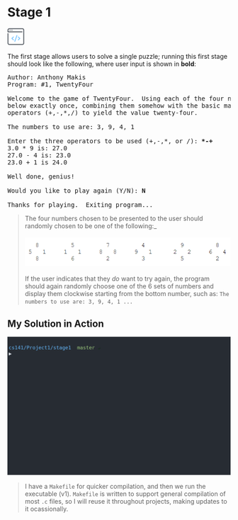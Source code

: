 # Stage 1

[<img src="./seeCode.png" width="38"/>](https://github.com/TonyMakis/cs-academia/tree/master/cs141/Projects/Project1/Stage1)

The first stage allows users to solve a single puzzle;
running this first stage should look like the following, where user input is shown in **bold**:

<pre>
Author: Anthony Makis
Program: #1, TwentyFour

Welcome to the game of TwentyFour.  Using each of the four numbers shown
below exactly once, combining them somehow with the basic mathematical
operators (+,-,*,/) to yield the value twenty-four.  

The numbers to use are: 3, 9, 4, 1  

Enter the three operators to be used (+,-,*, or /): <b>*-+</b>
3.0 * 9 is: 27.0
27.0 - 4 is: 23.0
23.0 + 1 is 24.0

Well done, genius!

Would you like to play again (Y/N): <b>N</b>

Thanks for playing.  Exiting program...
</pre>

>The four numbers chosen to be presented to the user should randomly chosen to be one of the following:_<br><br>
![Number Arrangement Wheels Specifed](nums.png "Title")<br><br>
>If the user indicates that they *do* want to try again, the program should again randomly choose one of the 6 sets of numbers and display them clockwise starting from the bottom number, such as:
`The numbers to use are: 3, 9, 4, 1 ...`

## My Solution in Action

![Stage 1 In Action!](./runningStage1.gif)

> I have a `Makefile` for quicker compilation, and then we run the executable (v1). `Makefile` is written to support general compilation of most `.c` files, so I will reuse it throughout projects, making updates to it ocassionally.
